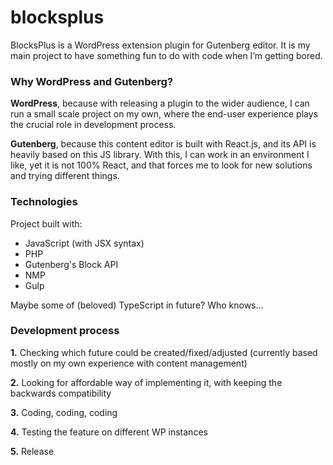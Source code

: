 # blocksplus

BlocksPlus is a WordPress extension plugin for Gutenberg editor.
It is my main project to have something fun to do with code when I’m getting bored.

### Why WordPress and Gutenberg?

**WordPress**, because with releasing a plugin to the wider audience, I can run a small scale project on my own, where the end-user experience plays the crucial role in development process.

**Gutenberg**, because this content editor is built with React.js, and its API is heavily based on this JS library. With this, I can work in an environment I like, yet it is not 100% React, and that forces me to look for new solutions and trying different things.

### Technologies

Project built with:
- JavaScript (with JSX syntax)
- PHP
- Gutenberg's Block API
- NMP
- Gulp

Maybe some of (beloved) TypeScript in future? Who knows...

### Development process

**1.** Checking which future could be created/fixed/adjusted (currently based mostly on my own experience with content management)

**2.** Looking for affordable way of implementing it, with keeping the backwards compatibility

**3.** Coding, coding, coding

**4.** Testing the feature on different WP instances

**5.** Release
